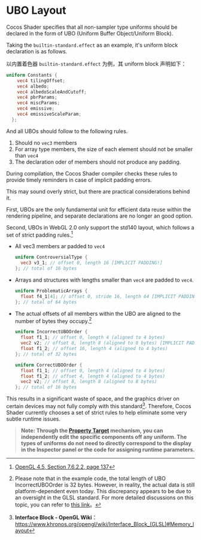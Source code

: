 # UBO Layout

Cocos Shader specifies that all non-sampler type uniforms should be declared in the form of UBO (Uniform Buffer Object/Uniform Block).

Taking the `builtin-standard.effect` as an example, it's uniform block declaration is as follows.

以内置着色器 `builtin-standard.effect` 为例，其 uniform block 声明如下：

```glsl
uniform Constants {
    vec4 tilingOffset;
    vec4 albedo;
    vec4 albedoScaleAndCutoff;
    vec4 pbrParams;
    vec4 miscParams;
    vec4 emissive;
    vec4 emissiveScaleParam;
  };
```

And all UBOs should follow to the following rules.
1. Should no `vec3` members
2. For array type members, the size of each element should not be smaller than `vec4`
3. The declaration oder of members should not produce any padding.

During compilation, the Cocos Shader compiler checks these rules to provide timely reminders in case of implicit padding errors.

This may sound overly strict, but there are practical considerations behind it.

First, UBOs are the only fundamental unit for efficient data reuse within the rendering pipeline, and separate declarations are no longer an good option.

Second, UBOs in WebGL 2.0 only support the std140 layout, which follows a set of strict padding rules.[^1]

- All vec3 members ar padded to `vec4`

  ```glsl
  uniform ControversialType {
    vec3 v3_1; // offset 0, length 16 [IMPLICIT PADDING!]
  }; // total of 16 bytes
  ```

- Arrays and structures with lengths smaller than `vec4` are padded to `vec4`.

  ```glsl
  uniform ProblematicArrays {
    float f4_1[4]; // offset 0, stride 16, length 64 [IMPLICIT PADDING!]
  }; // total of 64 bytes
  ```

- The actual offsets of all members within the UBO are aligned to the number of bytes they occupy.[^2]

  ```glsl
  uniform IncorrectUBOOrder {
    float f1_1; // offset 0, length 4 (aligned to 4 bytes)
    vec2 v2; // offset 8, length 8 (aligned to 8 bytes) [IMPLICIT PADDING!]
    float f1_2; // offset 16, length 4 (aligned to 4 bytes)
  }; // total of 32 bytes

  uniform CorrectUBOOrder {
    float f1_1; // offset 0, length 4 (aligned to 4 bytes)
    float f1_2; // offset 4, length 4 (aligned to 4 bytes)
    vec2 v2; // offset 8, length 8 (aligned to 8 bytes)
  }; // total of 16 bytes
  ```

This results in a significant waste of space, and the graphics driver on certain devices may not fully comply with this standard[^3]. Therefore, Cocos Shader currently chooses a set of strict rules to help eliminate some very subtle runtime issues.

>**Note: Through the [Property Target](pass-parameter-list.md#Properties) mechanism, you can independently edit the specific components off any uniform. The types of uniforms do not need to directly correspond to the display in the Inspector panel or the code for assigning runtime parameters.**

[^1]: [OpenGL 4.5, Section 7.6.2.2, page 137](http://www.opengl.org/registry/doc/glspec45.core.pdf#page=159)

[^2]: Please note that in the example code, the total length of UBO IncorrectUBOOrder is 32 bytes. However, in reality, the actual data is still platform-dependent even today. This discrepancy appears to be due to an oversight in the GLSL standard. For more detailed discussions on this topic, you can refer to [this link](https://bugs.chromium.org/p/chromium/issues/detail?id=988988)。

[^3]: **Interface Block - OpenGL Wiki**：<https://www.khronos.org/opengl/wiki/Interface_Block_(GLSL)#Memory_layout>
